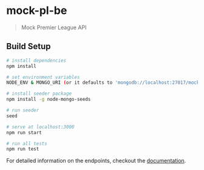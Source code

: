 # mock-pl-be

> Mock Premier League API

## Build Setup

``` bash
# install dependencies
npm install

# set environment variables
NODE_ENV & MONGO_URI (or it defaults to 'mongodb://localhost:27017/mock-pl')

# install seeder package
npm install -g node-mongo-seeds

# run seeder
seed

# serve at localhost:3000
npm run start

# run all tests
npm run test
```

For detailed information on the endpoints, checkout the [documentation](http://vuejs-templates.github.io/webpack/).
